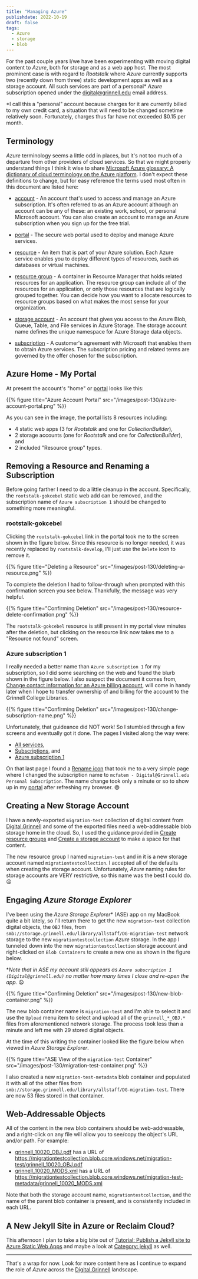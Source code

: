 ```yaml
---
title: "Managing Azure"
publishdate: 2022-10-19
draft: false
tags:
  - Azure
  - storage
  - blob
---
```


For the past couple years I/we have been experimenting with moving digital content to _Azure_, both for storage and as a web app host.  The most prominent case is with regard to _Rootstalk_ where _Azure_ currently supports two (recently down from three) static development apps as well as a storage account.  All such services are part of a personal* _Azure_ subscription opened under the digital@grinnell.edu email address. 

*I call this a "personal" account because charges for it are currently billed to my own credit card, a situation that will need to be changed sometime relatively soon.  Fortunately, charges thus far have not exceeded $0.15 per month.

## Terminology

_Azure_ terminology seems a little odd in places, but it's not too much of a departure from other providers of cloud services.  So that we might properly understand things I think it wise to share [Microsoft Azure glossary: A dictionary of cloud terminology on the Azure platform](https://learn.microsoft.com/en-us/azure/azure-glossary-cloud-terminology).  I don't expect these definitions to change, but for easy reference the terms used most often in this document are listed here:

  - [account](https://learn.microsoft.com/en-us/azure/azure-glossary-cloud-terminology#account) - An account that's used to access and manage an Azure subscription. It's often referred to as an Azure account although an account can be any of these: an existing work, school, or personal Microsoft account. You can also create an account to manage an Azure subscription when you sign up for the free trial.

  - [portal](https://learn.microsoft.com/en-us/azure/azure-glossary-cloud-terminology#portal) - The secure web portal used to deploy and manage Azure services.

  - [resource](https://learn.microsoft.com/en-us/azure/azure-glossary-cloud-terminology#resource) - An item that is part of your Azure solution. Each Azure service enables you to deploy different types of resources, such as databases or virtual machines.

  - [resource group](https://learn.microsoft.com/en-us/azure/azure-glossary-cloud-terminology#resource-group) - A container in Resource Manager that holds related resources for an application. The resource group can include all of the resources for an application, or only those resources that are logically grouped together. You can decide how you want to allocate resources to resource groups based on what makes the most sense for your organization.

  - [storage account](https://learn.microsoft.com/en-us/azure/azure-glossary-cloud-terminology#storage-account) - An account that gives you access to the Azure Blob, Queue, Table, and File services in Azure Storage. The storage account name defines the unique namespace for Azure Storage data objects.

  - [subscription](https://learn.microsoft.com/en-us/azure/azure-glossary-cloud-terminology#subscription) - A customer's agreement with Microsoft that enables them to obtain Azure services. The subscription pricing and related terms are governed by the offer chosen for the subscription.

## Azure Home - My Portal

At present the account's "home" or [portal](https://portal.azure.com/#home) looks like this:

{{% figure title="Azure Account Portal" src="/images/post-130/azure-account-portal.png" %}} 

As you can see in the image, the portal lists 8 resources including:

  - 4 static web apps (3 for _Rootstalk_ and one for _CollectionBuilder_),
  - 2 storage accounts (one for _Rootstalk_ and one for _CollectionBuilder_), and
  - 2 included "Resource group" types.

## Removing a Resource and Renaming a Subscription

Before going farther I need to do a little cleanup in the account.  Specifically, the `rootstalk-gokcebel` static web add can be removed, and the subscription name of `Azure subscription 1` should be changed to something more meaningful.  

### rootstalk-gokcebel

Clicking the `rootstalk-gokcebel` link in the portal took me to the screen shown in the figure below.  Since this resource is no longer needed, it was recently replaced by `rootstalk-develop`, I'll just use the `Delete` icon to remove it.

{{% figure title="Deleting a Resource" src="/images/post-130/deleting-a-resource.png" %}} 

To complete the deletion I had to follow-through when prompted with this confirmation screen you see below.  Thankfully, the message was very helpful.

{{% figure title="Confirming Deletion" src="/images/post-130/resource-delete-confirmation.png" %}} 

The `rootstalk-gokcebel` resource is still present in my portal view minutes after the deletion, but clicking on the resource link now takes me to a "Resource not found" screen.

### Azure subscription 1

I really needed a better name than `Azure subscription 1` for my subscription, so I did some searching on the web and found the blurb shown in the figure below.  I also suspect the document it comes from, [Change contact information for an Azure billing account](https://learn.microsoft.com/en-us/azure/cost-management-billing/manage/change-azure-account-profile), will come in handy later when I hope to transfer ownership of and billing for the account to the Grinnell College Libraries.

{{% figure title="Confirming Deletion" src="/images/post-130/change-subscription-name.png" %}} 

Unfortunately, that guideance did NOT work!  So I stumbled through a few screens and eventually got it done.  The pages I visited along the way were:

  - [All services](https://portal.azure.com/#allservices/category/All),
  - [Subscriptions](https://portal.azure.com/#view/Microsoft_Azure_Billing/SubscriptionsBlade), and
  - [Azure subscription 1](https://portal.azure.com/#@grinco.onmicrosoft.com/resource/subscriptions/609af5e3-a5d8-4ff9-968f-6524767a4dbe/overview)

On that last page I found a [Rename icon](https://portal.azure.com/#view/Microsoft_Azure_Billing/SubscriptionRenameBlade/subscriptionId/609af5e3-a5d8-4ff9-968f-6524767a4dbe) that took me to a very simple page where I changed the subscription name to `mcfatem - Digital@Grinnell.edu Personal Subscription`.  The name change took only a minute or so to show up in my [portal](https://portal.azure.com/#home) after refreshing my browser.  :smile:

## Creating a New Storage Account

I have a newly-exported `migration-test` collection of digital content from [Digital.Grinnell](https://digital.grinnell.edu) and some of the exported files need a web-addressable blob storage home in the cloud.  So, I used the guidance provided in [Create resource groups](https://learn.microsoft.com/en-us/azure/azure-resource-manager/management/manage-resource-groups-portal#create-resource-groups) and [Create a storage account](https://learn.microsoft.com/en-us/azure/storage/common/storage-account-create?tabs=azure-portal) to make a space for that content.

The new resource group I named `migration-test` and in it is a new storage account named `migrationtestcollection`.  I accepted all of the defaults when creating the storage account.  Unfortunately, _Azure_ naming rules for storage accounts are VERY restrictive, so this name was the best I could do. :frowning:

## Engaging _Azure Storage Explorer_

I've been using the _Azure Storage Explorer_* (ASE) app on my MacBook quite a bit lately, so I'll return there to get the new `migration-test` collection digital objects, the `OBJ` files, from `smb://storage.grinnell.edu/library/allstaff/DG-migration-test` network storage to the new `migrationtestcollection` _Azure_ storage.  In the app I tunneled down into the new `migrationtestcollection` storage account and right-clicked on `Blob Containers` to create a new one as shown in the figure below.

*_Note that in ASE my account still appears as `Azure subscription 1 (Digital@grinnell.edu)` no matter how many times I close and re-open the app._  :frowning:

{{% figure title="Confirming Deletion" src="/images/post-130/new-blob-container.png" %}} 

The new blob container name is `migration-test` and I'm able to select it and use the `Upload` menu item to select and upload all of the `grinnell_*_OBJ.*` files from aforementioned network storage.  The process took less than a minute and left me with 29 stored digital objects.

At the time of this writing the container looked like the figure below when viewed in _Azure Storage Explorer_.

{{% figure title="ASE View of the `migration-test` Container" src="/images/post-130/migration-test-container.png" %}} 

I also created a new `migration-test-metadata` blob container and populated it with all of the other files from `smb://storage.grinnell.edu/library/allstaff/DG-migration-test`.   There are now 53 files stored in that container.

## Web-Addressable Objects

All of the content in the new blob containers should be web-addressable, and a right-click on any file will allow you to see/copy the object's URL and/or path.  For example:

  - [grinnell_10020_OBJ.pdf](https://migrationtestcollection.blob.core.windows.net/migration-test/grinnell_10020_OBJ.pdf) has a URL of https://migrationtestcollection.blob.core.windows.net/migration-test/grinnell_10020_OBJ.pdf
  - [grinnell_10020_MODS.xml](https://migrationtestcollection.blob.core.windows.net/migration-test-metadata/grinnell_10020_MODS.xml) has a URL of https://migrationtestcollection.blob.core.windows.net/migration-test-metadata/grinnell_10020_MODS.xml

Note that both the storage account name, `migrationtestcollection`, and the name of the parent blob container is present, and is consistently included in each URL.  

## A New Jekyll Site in Azure or Reclaim Cloud?

This afternoon I plan to take a big bite out of [Tutorial: Publish a Jekyll site to Azure Static Web Apps](https://learn.microsoft.com/en-us/azure/static-web-apps/publish-jekyll) and maybe a look at [Category: jekyll](https://reclaimhosting.com/category/jekyll/) as well. 


---

That's a wrap for now.  Look for more content here as I continue to expand the role of _Azure_ across the [Digital.Grinnell](https://digital.grinnell.edu) landscape.
